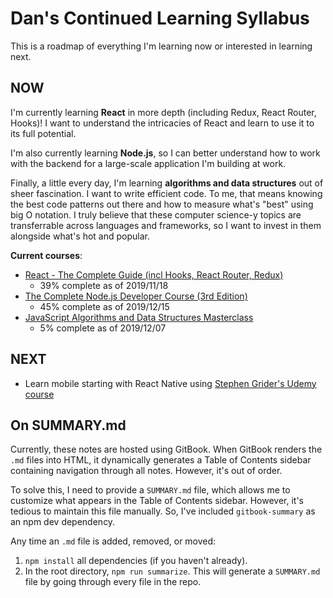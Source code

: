 # Dan's Continued Learning Syllabus

This is a roadmap of everything I'm learning now or interested in learning next.

## NOW

I'm currently learning **React** in more depth (including Redux, React Router, Hooks)! I want to understand the intricacies of React and learn to use it to its full potential.

I'm also currently learning **Node.js**, so I can better understand how to work with the backend for a large-scale application I'm building at work.

Finally, a little every day, I'm learning **algorithms and data structures** out of sheer fascination. I want to write efficient code. To me, that means knowing the best code patterns out there and how to measure what's "best" using big O notation. I truly believe that these computer science-y topics are transferrable across languages and frameworks, so I want to invest in them alongside what's hot and popular.

**Current courses**:
* [React - The Complete Guide (incl Hooks, React Router, Redux)](https://www.udemy.com/course/react-the-complete-guide-incl-redux/)
  * 39% complete as of 2019/11/18
* [The Complete Node.js Developer Course (3rd Edition)](https://www.udemy.com/course/the-complete-nodejs-developer-course-2/)
  * 45% complete as of 2019/12/15
* [JavaScript Algorithms and Data Structures Masterclass](https://www.udemy.com/course/js-algorithms-and-data-structures-masterclass/)
  * 5% complete as of 2019/12/07

## NEXT

* Learn mobile starting with React Native using [Stephen Grider's Udemy course](https://www.udemy.com/course/the-complete-react-native-and-redux-course/)

## On SUMMARY.md

Currently, these notes are hosted using GitBook. When GitBook renders the `.md` files into HTML, it dynamically generates a Table of Contents sidebar containing navigation through all notes. However, it's out of order.

To solve this, I need to provide a `SUMMARY.md` file, which allows me to customize what appears in the Table of Contents sidebar. However, it's tedious to maintain this file manually. So, I've included `gitbook-summary` as an npm dev dependency.

Any time an `.md` file is added, removed, or moved:

1. `npm install` all dependencies (if you haven't already).
2. In the root directory, `npm run summarize`. This will generate a `SUMMARY.md` file by going through every file in the repo.
